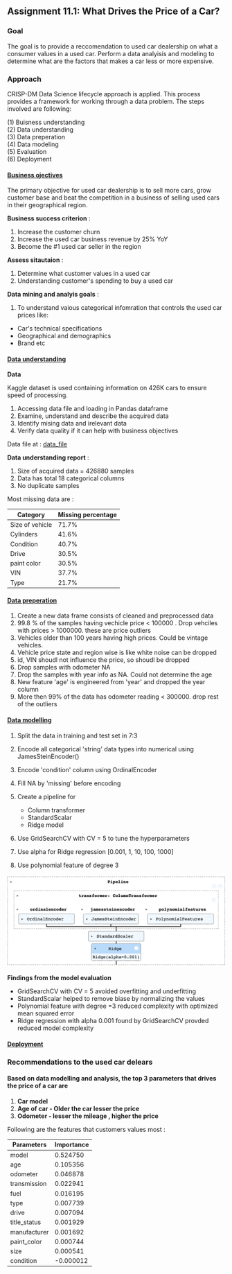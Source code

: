 ## Assignment 11.1: What Drives the Price of a Car?

### **Goal**

The goal is to provide a reccomendation to used car dealership on what a consumer values in a used car. Perform a data analyisis and modeling to determine what are the factors that makes a car less or more expensive. 

### **Approach**

CRISP-DM Data Science lifecycle approach is applied. This process provides a framework for working through a data problem. 
The steps involved are following:

(1) Buisness understanding  
(2) Data understanding  
(3) Data preperation  
(4) Data modeling  
(5) Evaluation  
(6) Deployment  

#### **<ins>Business ojectives</ins>**  
The primary objective for used car dealership is to sell more cars, grow customer base and beat the competition in a business of selling used cars in their geographical region.

**Business success criterion** :


1.   Increase the customer churn
2.   Increase the used car business revenue by 25% YoY
3.   Become the #1 used car seller in the region

**Assess sitautaion** :


1.   Determine what customer values in a used car
2.   Understanding customer's spending to buy a used car

**Data mining and analyis goals** :


1.   To understand vaious categorical infomration that controls the used
car prices like:


*   Car's technical specifications
*   Geographical and demographics
*   Brand etc

#### **<ins>Data understanding</ins>** 

**Data**

Kaggle dataset is used containing information on 426K cars to ensure speed of processing.


1.   Accessing data file and loading in Pandas dataframe
2.   Examine, understand and describe the acquired data
3.   Identify mising data and irelevant data
4.   Verify data quality if it can help with business objectives


Data file at : [data_file](data)

**Data understanding report** :

1.   Size of acquired data = 426880 samples
2.   Data has total 18 categorical columns
3.   No duplicate samples

Most missing data are :


| Category | Missing  percentage|
|---|---|
| Size of vehicle | 71.7% |
| Cylinders | 41.6% |
|Condition | 40.7%|
| Drive | 30.5% |
|paint color | 30.5% |
| VIN | 37.7%|
| Type | 21.7% |

#### **<ins>Data preperation</ins>**

1.   Create a new data frame consists of cleaned and preprocessed data
2.   99.8 % of the samples having vechicle price < 100000 . Drop vehciles with prices > 1000000. these are price outliers
3.   Vehicles older than 100 years having high prices. Could be vintage vehicles.
4.   Vehicle price state and region wise is like white noise can be dropped
5.   id, VIN shoudl not influence the price, so shoudl be dropped
6.   Drop samples with odometer NA
7.   Drop the samples with year info as NA. Could not determine the age
8.   New feature 'age' is engineered from 'year' and dropped the year column
9.   More then 99% of the data has odometer reading < 300000. drop rest of the outliers


#### **<ins>Data modelling</ins>**

1.   Split the data in training and test set in 7:3
2.   Encode all categorical 'string' data types into numerical using JamesSteinEncoder()
3.   Encode 'condition' column using OrdinalEncoder
4.   Fill NA by 'missing' before encoding
5.   Create a pipeline for

     * Column transformer
     * StandardScalar
     * Ridge model

6. Use GridSearchCV with CV = 5 to tune the hyperparameters
7. Use alpha for Ridge regression [0.001, 1, 10, 100, 1000]
8. Use polynomial feature of degree 3

  ![](images/data_model.png)

**Findings from the model evaluation**

* GridSearchCV with CV = 5 avoided overfitting and underfitting
* StandardScalar helped to remove biase by normalizing the values
* Polynomial feature with degree =3 reduced complexity with optimized mean squared error
* Ridge regression with alpha 0.001 found by GridSearchCV provded reduced model complexity  
 

#### **<ins>Deployment</ins>**  

### **Recommendations to the used car delears**

#### Based on data modelling and analysis, the top 3 parameters that drives the price of a car are

1.   **Car model**
2.   **Age of car - Older the car lesser the price**
3.   **Odometer - lesser the mileage , higher the price**


Following are the features that customers values most :

 |Parameters | Importance|
 |--|--|
|model |          0.524750|
|age     |        0.105356|
|odometer  |      0.046878|
|transmission  |  0.022941|
|fuel    |        0.016195|
|type    |        0.007739|
|drive   |        0.007094|
|title_status |   0.001929|
|manufacturer |   0.001692|
|paint_color  |   0.000744|
|size        |    0.000541|
|condition    |  -0.000012|
